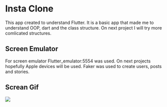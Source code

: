 <h1>Insta Clone  </h1>

This app created to understand Flutter. It is a basic app that made me to understand OOP, dart and the class structure. On next project I will try more comlicated structures.

<h2>Screen Emulator</h2>

For screen emulator Flutter_emulator:5554 was used. On next projects hopefully Apple devices will be used. Faker was used to create users, posts and stories. 

<h2>Screan Gif</h2>

![](insta.gif)